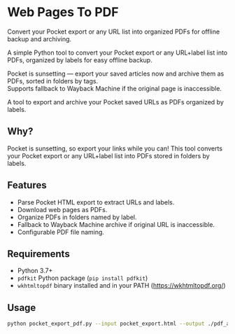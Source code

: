 # Web Pages To PDF

Convert your Pocket export or any URL list into organized PDFs for offline backup and archiving.

A simple Python tool to convert your Pocket export or any URL+label list into PDFs, organized by labels for easy offline backup.

Pocket is sunsetting — export your saved articles now and archive them as PDFs, sorted in folders by tags.  
Supports fallback to Wayback Machine if the original page is inaccessible.

A tool to export and archive your Pocket saved URLs as PDFs organized by labels.

## Why?

Pocket is sunsetting, so export your links while you can! This tool converts your Pocket export or any URL+label list into PDFs stored in folders by labels.

## Features

- Parse Pocket HTML export to extract URLs and labels.
- Download web pages as PDFs.
- Organize PDFs in folders named by label.
- Fallback to Wayback Machine archive if original URL is inaccessible.
- Configurable PDF file naming.

## Requirements

- Python 3.7+
- `pdfkit` Python package (`pip install pdfkit`)
- `wkhtmltopdf` binary installed and in your PATH (<https://wkhtmltopdf.org/>)

## Usage

```bash
python pocket_export_pdf.py --input pocket_export.html --output ./pdf_archive
```
